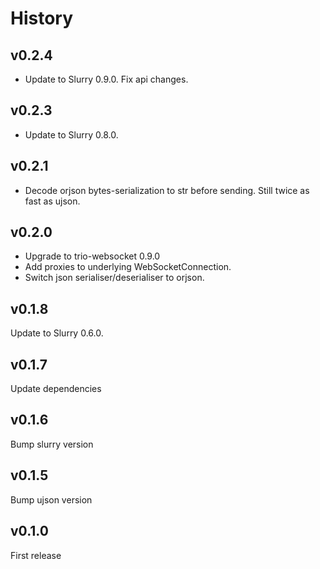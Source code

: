 # History

## v0.2.4

* Update to Slurry 0.9.0. Fix api changes.

## v0.2.3

* Update to Slurry 0.8.0.

## v0.2.1

* Decode orjson bytes-serialization to str before sending. Still twice as fast as ujson.

## v0.2.0

* Upgrade to trio-websocket 0.9.0
* Add proxies to underlying WebSocketConnection.
* Switch json serialiser/deserialiser to orjson.

## v0.1.8

Update to Slurry 0.6.0.

## v0.1.7

Update dependencies

## v0.1.6

Bump slurry version

## v0.1.5

Bump ujson version

## v0.1.0

First release